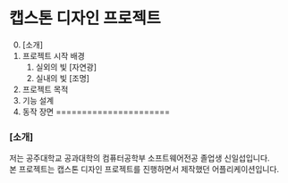 # 캡스톤 디자인 프로젝트
0. [소개]
1. 프로젝트 시작 배경
   1. 실외의 빛 [자연광]
   2. 실내의 빛 [조명]
3. 프로젝트 목적
4. 기능 설계
5. 동작 장면
======================

### [소개]
저는 공주대학교 공과대학의 컴퓨터공학부 소프트웨어전공 졸업생 신일섭입니다.\
본 프로젝트는 캡스톤 디자인 프로젝트를 진행하면서 제작했던 어플리케이션입니다.

